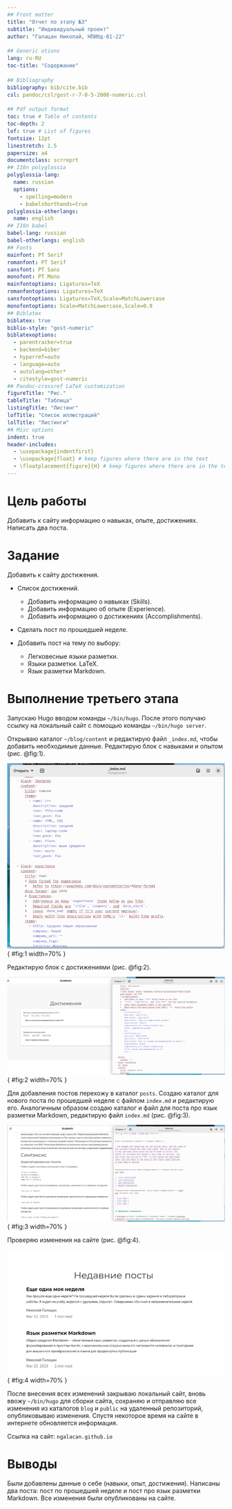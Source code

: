 ```yaml
---
## Front matter
title: "Отчет по этапу №3"
subtitle: "Индивидуальный проект"
author: "Галацан Николай, НПИбд-01-22"

## Generic otions
lang: ru-RU
toc-title: "Содержание"

## Bibliography
bibliography: bib/cite.bib
csl: pandoc/csl/gost-r-7-0-5-2008-numeric.csl

## Pdf output format
toc: true # Table of contents
toc-depth: 2
lof: true # List of figures
fontsize: 12pt
linestretch: 1.5
papersize: a4
documentclass: scrreprt
## I18n polyglossia
polyglossia-lang:
  name: russian
  options:
	- spelling=modern
	- babelshorthands=true
polyglossia-otherlangs:
  name: english
## I18n babel
babel-lang: russian
babel-otherlangs: english
## Fonts
mainfont: PT Serif
romanfont: PT Serif
sansfont: PT Sans
monofont: PT Mono
mainfontoptions: Ligatures=TeX
romanfontoptions: Ligatures=TeX
sansfontoptions: Ligatures=TeX,Scale=MatchLowercase
monofontoptions: Scale=MatchLowercase,Scale=0.9
## Biblatex
biblatex: true
biblio-style: "gost-numeric"
biblatexoptions:
  - parentracker=true
  - backend=biber
  - hyperref=auto
  - language=auto
  - autolang=other*
  - citestyle=gost-numeric
## Pandoc-crossref LaTeX customization
figureTitle: "Рис."
tableTitle: "Таблица"
listingTitle: "Листинг"
lofTitle: "Список иллюстраций"
lolTitle: "Листинги"
## Misc options
indent: true
header-includes:
  - \usepackage{indentfirst}
  - \usepackage{float} # keep figures where there are in the text
  - \floatplacement{figure}{H} # keep figures where there are in the text
---
```


# Цель работы

Добавить к сайту информацию о навыках, опыте, достижениях. Написать два поста.


# Задание

Добавить к сайту достижения.

* Список достижений.
   - Добавить информацию о навыках (Skills).
   - Добавить информацию об опыте (Experience).
   - Добавить информацию о достижениях (Accomplishments).
   
* Сделать пост по прошедшей неделе.
    
* Добавить пост на тему по выбору:
   - Легковесные языки разметки.
   - Языки разметки. LaTeX.
   - Язык разметки Markdown.


# Выполнение третьего этапа

Запускаю Hugo вводом команды `~/bin/hugo`. После этого получаю ссылку на локальный сайт с помощью команды `~/bin/hugo server`. 

Открываю каталог `~/blog/content` и редактирую файл `_index.md`, чтобы добавить необходимые данные. Редактирую блок с навыками и опытом (рис. @fig:1). 

![Добавление информации о навыках и опыте](image/1.png){ #fig:1 width=70% }

Редактирую блок с достижениями (рис. @fig:2).

![добавление информации о достижениях](image/2.png){ #fig:2 width=70% }

Для добавления постов перехожу в каталог `posts`. Создаю каталог для нового поста по прошедшей неделе с файлом `index.md` и редактирую его. Аналогичным образом создаю каталог и файл для поста про язык разметки Markdown, редактирую файл `index.md` (рис. @fig:3).

![Создание поста про Markdown](image/3.png){ #fig:3 width=70% }

Проверяю изменения на сайте (рис. @fig:4). 

!["Недавние посты" на сайте](image/4.png){ #fig:4 width=70% }

После внесения всех изменений закрываю локальный сайт, вновь ввожу `~/bin/hugo` для сборки сайта, сохраняю и отправляю все изменения из каталогов `blog` и `public` на удаленный репозиторий, опубликовываю изменения. Спустя некоторое время на сайте в интернете обновляется информация.

Ссылка на сайт: `ngalacan.github.io`

# Выводы

Были добавлены данные о себе (навыки, опыт, достижения). Написаны два поста: пост по прошедшей неделе и пост про язык разметки Markdown. Все изменения были опубликованы на сайте.

